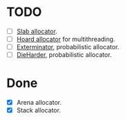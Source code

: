 # TODO

- [ ] [Slab allocator](https://www.kernel.org/doc/gorman/html/understand/understand011.html).
- [ ] [Hoard allocator](https://people.cs.umass.edu/~emery/pubs/berger-asplos2000.pdf) for multithreading.
- [ ] [Exterminator](https://dl.acm.org/doi/10.1145/1409360.1409382), probabilistic allocator.
- [ ] [DieHarder](https://dl.acm.org/doi/10.1145/1866307.1866371), probabilistic allocator.

# Done

- [x] Arena allocator.
- [x] Stack allocator.
